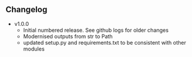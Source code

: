 ## Changelog

* v1.0.0
  * Initial numbered release. See github logs for older changes
  * Modernised outputs from str to Path
  * updated setup.py and requirements.txt to be consistent with other modules